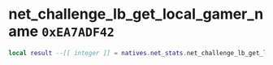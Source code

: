 # net_challenge_lb_get_local_gamer_name `0xEA7ADF42`

```lua
local result --[[ integer ]] = natives.net_stats.net_challenge_lb_get_local_gamer_name()
```